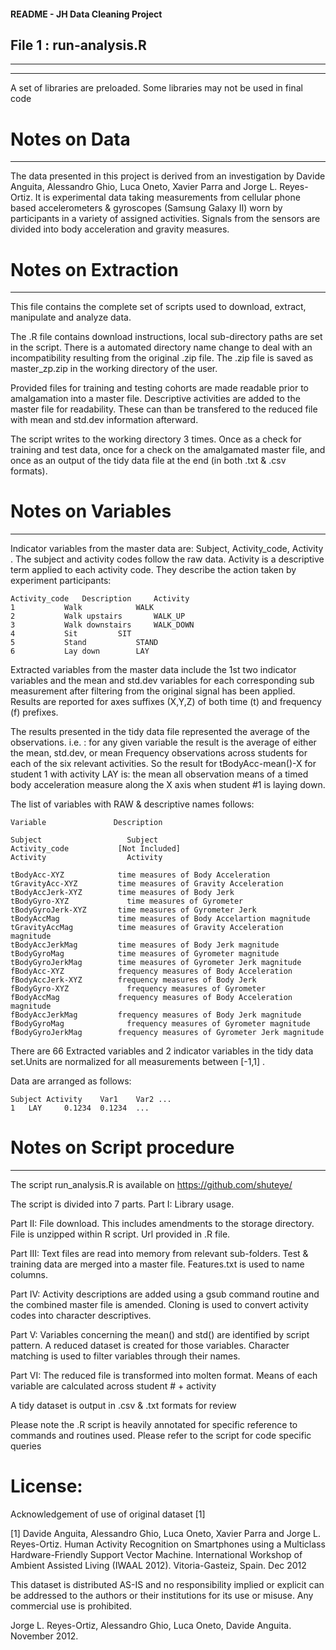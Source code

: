 #### README - JH Data Cleaning Project ####


## File 1 : run-analysis.R ##
-----------------------------
-----------------------------

A set of libraries are preloaded. Some libraries may not be used in final code

# Notes on Data #
-----------------

The data presented in this project is derived from an investigation by Davide Anguita, Alessandro Ghio, Luca Oneto, Xavier Parra and Jorge L. Reyes-Ortiz.
It is experimental data taking measurements from cellular phone based accelerometers & gyroscopes (Samsung Galaxy II) worn by participants in a variety of 
assigned activities. Signals from the sensors are divided into body acceleration and gravity measures.


# Notes on Extraction #
-----------------------

This file contains the complete set of scripts used to download, extract, manipulate and analyze data.

The .R file contains download instructions, local sub-directory paths are set in the script. There is a automated
directory name change to deal with an incompatibility resulting from the original .zip file. The .zip file is 
saved as master_zp.zip in the working directory of the user.

Provided files for training and testing cohorts are made readable prior to amalgamation into a master file.
Descriptive activities are added to the master file for readability. These can than be transfered to the 
reduced file with mean and std.dev information afterward.

The script writes to the working directory 3 times. Once as a check for training and test data, once for a check on 
the amalgamated master file, and once as an output of the tidy data file at the end (in both .txt & .csv formats).

# Notes on Variables #
----------------------

Indicator variables from the master data are: Subject, Activity_code, Activity . The subject and activity codes
follow the raw data. Activity is a descriptive term applied to each activity code. They describe the action
taken by experiment participants: 
```{r}
Activity_code  	Description		Activity
1			Walk			WALK
2			Walk upstairs		WALK_UP
3			Walk downstairs		WALK_DOWN
4			Sit			SIT
5			Stand			STAND
6			Lay down		LAY
```
Extracted variables from the master data include the 1st two indicator variables and the mean and std.dev variables for 
each corresponding sub measurement after filtering from the original signal has been applied. 
Results are reported for axes suffixes (X,Y,Z) of both time (t) and frequency (f) prefixes. 

The results presented in the tidy data file represented the average of the observations. i.e. :
for any given variable the result is the average of either the mean, std.dev, or mean Frequency observations across students for each of the 
six relevant activities. So the result for tBodyAcc-mean()-X for student 1 with activity LAY is: 
the mean all observation means of a timed body acceleration measure along the X axis when student #1 is laying down.

The list of variables with RAW & descriptive names follows:
```{r}
Variable  		       Description

Subject				      Subject
Activity_code		    [Not Included]
Activity			      Activity

tBodyAcc-XYZ		  	time measures of Body Acceleration 
tGravityAcc-XYZ			time measures of Gravity Acceleration
tBodyAccJerk-XYZ		time measures of Body Jerk
tBodyGyro-XYZ			  time measures of Gyrometer
tBodyGyroJerk-XYZ		time measures of Gyrometer Jerk
tBodyAccMag			    time measures of Body Accelartion magnitude
tGravityAccMag			time measures of Gravity Acceleration magnitude
tBodyAccJerkMag			time measures of Body Jerk magnitude
tBodyGyroMag	  		time measures of Gyrometer magnitude
tBodyGyroJerkMag		time measures of Gyrometer Jerk magnitude
fBodyAcc-XYZ		  	frequency measures of Body Acceleration 
fBodyAccJerk-XYZ		frequency measures of Body Jerk
fBodyGyro-XYZ			  frequency measures of Gyrometer
fBodyAccMag			    frequency measures of Body Acceleration magnitude
fBodyAccJerkMag			frequency measures of Body Jerk magnitude
fBodyGyroMag			  frequency measures of Gyrometer magnitude
fBodyGyroJerkMag		frequency measures of Gyrometer Jerk magnitude

```

There are 66 Extracted variables and 2 indicator variables in the tidy data set.Units are normalized for all measurements between [-1,1] . 

Data are arranged as follows:

```{r}
Subject	Activity	Var1	Var2 ...
1	LAY		0.1234	0.1234	...
```

# Notes on Script procedure #
-----------------------------

The script run_analysis.R is available on https://github.com/shuteye/

The script is divided into 7 parts.
Part I: 	Library usage.

Part II: 	File download. This includes amendments to the storage directory. File is unzipped within R script. Url provided in .R file.

Part III: 	Text files are read into memory from relevant sub-folders. Test & training data are merged into a master file. Features.txt is used to name columns.

Part IV: 	Activity descriptions are added using a gsub command routine and the combined master file is amended. Cloning is used to convert activity codes into character descriptives.

Part V:		Variables concerning the mean() and std() are identified by script       pattern. A reduced dataset is created for those variables. Character matching is used to filter variables through their names.

Part VI: 	The reduced file is transformed into molten format. Means of each variable are calculated across student # + activity

A tidy dataset is output in .csv & .txt formats for review

Please note the .R script is heavily annotated for specific reference to commands and routines used. Please refer to the script for 
code specific queries


License:
========
Acknowledgement of use of original dataset [1] 

[1] Davide Anguita, Alessandro Ghio, Luca Oneto, Xavier Parra and Jorge L. Reyes-Ortiz. Human Activity Recognition on Smartphones using a Multiclass Hardware-Friendly Support Vector Machine. International Workshop of Ambient Assisted Living (IWAAL 2012). Vitoria-Gasteiz, Spain. Dec 2012

This dataset is distributed AS-IS and no responsibility implied or explicit can be addressed to the authors or their institutions for its use or misuse. Any commercial use is prohibited.

Jorge L. Reyes-Ortiz, Alessandro Ghio, Luca Oneto, Davide Anguita. November 2012.

